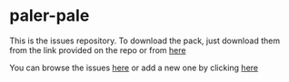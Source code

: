 # paler-pale

This is the issues repository.  To download the pack, just download them from the link provided on the repo or from [here](https://modrinth.com/resourcepack/paler)

You can browse the issues [here](https://github.com/TabFox-log/paler-pale/issues) or add a new one by clicking [here](https://github.com/TabFox-log/paler-pale/issues/new?template=Blank%20issue)
